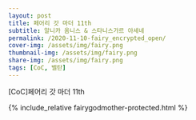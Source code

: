 ```yaml
---
layout: post
title: 페어리 갓 마더 11th
subtitle: 알니카 옴니스 & 스타니스가르 아세네
permalink: /2020-11-10-fairy_encrypted_open/
cover-img: /assets/img/fairy.png
thumbnail-img: /assets/img/fairy.png
share-img: /assets/img/fairy.png
tags: [CoC, 벨탄]
---
```



[CoC]페어리 갓 마더 11th


{% include_relative fairygodmother-protected.html %}
